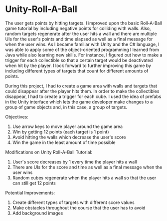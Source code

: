 # Unity-Roll-A-Ball
The user gets points by hitting targets. I improved upon the basic Roll-A-Ball game tutorial by including negative points for colliding with walls. Also, random targets regenerate after the user hits 
a wall and there are multiple UIs for the user's points and time elapsed as well as a final message for when the user wins. 
As I became familiar with Unity and the C# language, I was able to apply some of the object-oriented programming I learned from Java
while also learning new skills. For instance, I figured out how to make a trigger for each collectible so that a certain target 
would be deactivated when hit by the player. I look forward to further improving this game by including different types of targets that count
for different amounts of points. 

During this project, I had to create a game area with walls and targets that could disappear after the player hits them. In order to make 
the collectibles disappear, I had to create a trigger for each cube. I used the idea of prefabs in the Unity interface which lets the game
developer make changes to a group of game objects and, in this case, a group of targets. 

Objectives:
1. Use arrow keys to move player around the game area
2. Win by getting 12 points (each target is 1 point)
3. Avoid hitting the walls which decrease the user's score
4. Win the game in the least amount of time possible

Modifications on Unity Roll-A-Ball Tutorial:
1. User's score decreases by 1 every time the player hits a wall
2. There are UIs for the score and time as well as a final message when the user wins
3. Random cubes regenerate when the player hits a wall so that the user can still get 12 points

Potential Improvements:
1. Create different types of targets with different score values
2. Make obstacles throughout the course that the user has to avoid
3. Add background images
